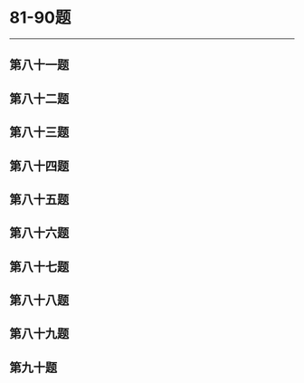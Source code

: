 # 81-90题
***
## 第八十一题



## 第八十二题



## 第八十三题



## 第八十四题



## 第八十五题



## 第八十六题



## 第八十七题



## 第八十八题



## 第八十九题



## 第九十题



